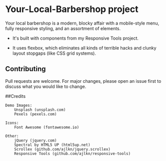 # Your-Local-Barbershop project

Your local barbershop is a modern, blocky affair with a mobile-style menu, fully responsive styling,
and an assortment of elements.

- It's built with components from my Responsive Tools project.

- It uses flexbox, which eliminates all kinds of terrible hacks and clunky layout
  stopgaps (like CSS grid systems).

## Contributing

Pull requests are welcome. For major changes, please open an issue first
to discuss what you would like to change.

##Credits

	Demo Images:
		Unsplash (unsplash.com)
		Pexels (pexels.com)

	Icons:
		Font Awesome (fontawesome.io)

	Other:
		jQuery (jquery.com)
		Spectral by HTML5 UP (html5up.net)
		Scrollex (github.com/ajlkn/jquery.scrollex)
		Responsive Tools (github.com/ajlkn/responsive-tools)
